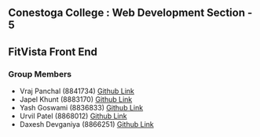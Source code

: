 ## Conestoga College : Web Development Section - 5 
## FitVista Front End

### Group Members
- Vraj Panchal (8841734)    [Github Link](https://github.com/Vraj209) 
- Japel Khunt (8883170)     [Github Link](http://github.com/japelkhunt15)
- Yash Goswami (8836833)          [Github Link](https://github.com/YashGoswami143)
- Urvil Patel (8868012)     [Github Link](https://github.com/urvil17-sys)
- Daxesh Devganiya (8866251) [Github Link](https://github.com/DaxeshDevganiya)